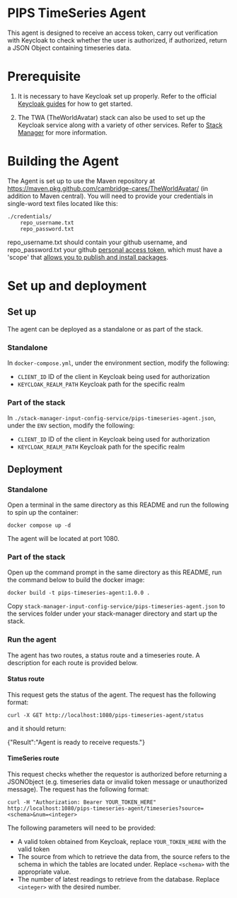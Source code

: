 # PIPS TimeSeries Agent
This agent is designed to receive an access token, carry out verification with Keycloak to check whether the user is authorized, if authorized, return a JSON Object containing timeseries data.

# Prerequisite
1. It is necessary to have Keycloak set up properly. Refer to the official [Keycloak guides](https://www.keycloak.org/guides#getting-started) for how to get started. 

2. The TWA (TheWorldAvatar) stack can also be used to set up the Keycloak service along with a variety of other services. Refer to [Stack Manager](https://github.com/PIPS-project-DT/Digital-Factory-CARES-I2R/tree/main/Ontology-team/Stack/Deploy/stacks/dynamic/stack-manager) for more information.

# Building the Agent
The Agent is set up to use the Maven repository at https://maven.pkg.github.com/cambridge-cares/TheWorldAvatar/ (in addition to Maven central). You will need to provide your credentials in single-word text files located like this:
```
./credentials/
    repo_username.txt
    repo_password.txt
```
repo_username.txt should contain your github username, and repo_password.txt your github [personal access token](https://docs.github.com/en/github/authenticating-to-github/creating-a-personal-access-token),
which must have a 'scope' that [allows you to publish and install packages](https://docs.github.com/en/packages/working-with-a-github-packages-registry/working-with-the-apache-maven-registry#authenticating-to-github-packages).

# Set up and deployment
## Set up
The agent can be deployed as a standalone or as part of the stack.

### Standalone
In `docker-compose.yml`, under the environment section, modify the following:
- `CLIENT_ID` ID of the client in Keycloak being used for authorization 
- `KEYCLOAK_REALM_PATH` Keycloak path for the specific realm

### Part of the stack
In `./stack-manager-input-config-service/pips-timeseries-agent.json`, under the `ENV` section, modify the following:
- `CLIENT_ID` ID of the client in Keycloak being used for authorization 
- `KEYCLOAK_REALM_PATH` Keycloak path for the specific realm

## Deployment
### Standalone
Open a terminal in the same directory as this README and run the following to spin up the container:
```
docker compose up -d
```
The agent will be located at port 1080.

### Part of the stack
Open up the command prompt in the same directory as this README, run the command below to build the docker image:
```
docker build -t pips-timeseries-agent:1.0.0 .
```
Copy `stack-manager-input-config-service/pips-timeseries-agent.json` to the services folder under your stack-manager directory and start up the stack.

### Run the agent
The agent has two routes, a status route and a timeseries route. A description for each route is provided below.

#### Status route
This request gets the status of the agent. The request has the following format:
```
curl -X GET http://localhost:1080/pips-timeseries-agent/status
```
and it should return:

{"Result":"Agent is ready to receive requests."}

#### TimeSeries route
This request checks whether the requestor is authorized before returning a JSONObject (e.g. timeseries data or invalid token message or unauthorized message). The request has the following format:
```
curl -H "Authorization: Bearer YOUR_TOKEN_HERE" http://localhost:1080/pips-timeseries-agent/timeseries?source=<schema>&num=<integer>
```

The following parameters will need to be provided:
- A valid token obtained from Keycloak, replace `YOUR_TOKEN_HERE` with the valid token
- The source from which to retrieve the data from, the source refers to the schema in which the tables are located under. Replace `<schema>` with the appropriate value.
- The number of latest readings to retrieve from the database. Replace `<integer>` with the desired number.